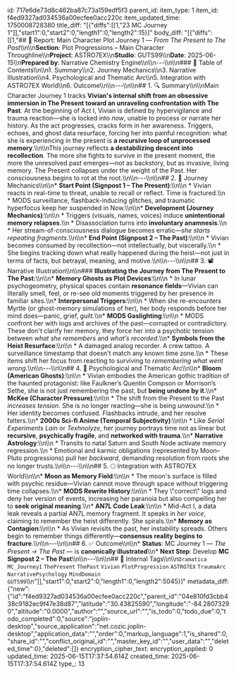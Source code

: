 id: 717e6de73d8c462ba87c73a159edf5f3
parent_id: 
item_type: 1
item_id: f4ed9327ad034536a00ecfee0acc220c
item_updated_time: 1750008728380
title_diff: "[{\"diffs\":[[1,\"23 MC Journey 1\"]],\"start1\":0,\"start2\":0,\"length1\":0,\"length2\":15}]"
body_diff: "[{\"diffs\":[[1,\"## 📘 Report: Main Character Plot Journey 1 — *From The Present to The Past*\\\n\\\n**Section**: Plot Progressions – Main Character Throughline\\\n**Project**: ASTRO7EX\\\n**Studio**: GUTS99\\\n**Date**: 2025-06-15\\\n**Prepared by**: Narrative Chemistry Engine\\\n\\\n---\\\n\\\n### 🧩 Table of Contents\\\n\\\n1. Summary\\\n2. Journey Mechanics\\\n3. Narrative Illustration\\\n4. Psychological and Thematic Arc\\\n5. Integration with ASTRO7EX World\\\n6. Outcome\\\n\\\n---\\\n\\\n## 1. 🔍 Summary\\\n\\\nMain Character Journey 1 tracks **Vivian's internal shift from an obsessive immersion in The Present toward an unraveling confrontation with The Past**. At the beginning of Act I, Vivian is defined by hypervigilance and trauma reaction—she is locked into *now*, unable to process or narrate her history. As the act progresses, cracks form in her awareness. Triggers, echoes, and ghost data resurface, forcing her into painful recognition: what she is experiencing in the present is **a recursive loop of unprocessed memory**.\\\n\\\nThis journey reflects **a destabilizing descent into recollection**. The more she fights to survive in the present moment, the more the unresolved past emerges—not as backstory, but as invasive, living memory. The Present collapses under the weight of the Past. Her consciousness begins to rot at the root.\\\n\\\n---\\\n\\\n## 2. 🔄 Journey Mechanics\\\n\\\n* **Start Point (Signpost 1 – The Present)**:\\\n\\\n  * Vivian reacts in real-time to threat, unable to recall or reflect. Time is fractured.\\\n  * MODS surveillance, flashback-inducing glitches, and traumatic hyperfocus keep her suspended in Now.\\\n\\\n* **Development (Journey Mechanics)**:\\\n\\\n  * Triggers (visuals, names, voices) induce **unintentional memory relapses**.\\\n  * Disassociation turns into **involuntary anamnesis**.\\\n  * Her stream-of-consciousness dialogue becomes erratic—*she starts repeating fragments*.\\\n\\\n* **End Point (Signpost 2 – The Past)**:\\\n\\\n  * Vivian becomes consumed by recollection—not intellectually, but viscerally.\\\n  * She begins tracking down what really happened during the heist—not just in terms of facts, but betrayal, meaning, and motive.\\\n\\\n---\\\n\\\n## 3. 📽️ Narrative Illustration\\\n\\\n### **Illustrating the Journey from The Present to The Past:**\\\n\\\n* **Memory Ghosts as Plot Devices**:\\\n\\\n  * In lunar psychogeometry, physical spaces contain **resonance fields**—Vivian can literally smell, feel, or re-see old moments triggered by her presence in familiar sites.\\\n* **Interpersonal Triggers**:\\\n\\\n  * When she re-encounters Myrtle (or ghost-memory simulations of her), her body responds before her mind does—panic, grief, guilt.\\\n* **MODS Gaslighting**:\\\n\\\n  * MODS confront her with logs and archives of the past—corrupted or contradictory. These don't clarify her memory, they force her into a psychotic tension between *what she remembers* and *what’s recorded*.\\\n* **Symbols from the Heist Resurface**:\\\n\\\n  * A damaged analog recorder. A crew tattoo. A surveillance timestamp that doesn't match any known time zone.\\\n  * These items shift her focus from reacting to surviving to *remembering what went wrong*.\\\n\\\n---\\\n\\\n## 4. 🧠 Psychological and Thematic Arc\\\n\\\n* **Bloom (American Ghosts)**:\\\n\\\n  * Vivian embodies the American gothic tradition of the haunted protagonist: like Faulkner’s Quentin Compson or Morrison’s Sethe, she is not just remembering the past, but **being undone by it**.\\\n* **McKee (Character Pressure)**:\\\n\\\n  * The shift from the Present to the Past *increases tension*. She is no longer reacting—she is being *unwound*.\\\n  * Her identity becomes confused. Flashbacks intrude, and her resolve falters.\\\n* **2000s Sci-fi Anime (Temporal Subjectivity)**:\\\n\\\n  * Like *Serial Experiments Lain* or *Texhnolyze*, her journey portrays time not as linear but **recursive**, **psychically fragile**, and **networked with trauma**.\\\n* **Narrative Astrology**:\\\n\\\n  * Transits to natal Saturn and South Node activate memory regression.\\\n  * Emotional and karmic obligations (represented by Moon–Pluto progressions) pull her *backward*, demanding resolution from roots she no longer trusts.\\\n\\\n---\\\n\\\n## 5. 🌕 Integration with ASTRO7EX World\\\n\\\n* **Moon as Memory Field**:\\\n\\\n  * The moon's surface is filled with psychic residue—Vivian cannot move through space without triggering time collapses.\\\n* **MODS Rewrite History**:\\\n\\\n  * They \\\"correct\\\" logs and deny her version of events, increasing her paranoia but also compelling her to **seek original meaning**.\\\n* **AN7L Code Leak**:\\\n\\\n  * Mid-Act I, a data leak reveals a partial AN7L memory fragment. It speaks in *her voice*, claiming to remember the heist differently. She spirals.\\\n* **Memory as Contagion**:\\\n\\\n  * As Vivian revisits the past, her instability spreads. Others begin to remember things differently—**consensus reality begins to fracture**.\\\n\\\n---\\\n\\\n## 6. ✅ Outcome\\\n\\\n* **Status**: MC Journey 1 — *The Present → The Past* — is **canonically illustrated**\\\n* **Next Step**: Develop **MC Signpost 2 – The Past**\\\n\\\n---\\\n\\\n## 🧪 Internal Tags\\\n\\\n`Dramatica` `MC_Journey1` `ThePresent` `ThePast` `Vivian` `PlotProgression` `ASTRO7EX` `TraumaArc` `NarrativePsychology` `MindDomain` `GUTS99`\\\n\"]],\"start1\":0,\"start2\":0,\"length1\":0,\"length2\":5045}]"
metadata_diff: {"new":{"id":"f4ed9327ad034536a00ecfee0acc220c","parent_id":"04e810fd3cbb438c9182ec9f47e38d87","latitude":"30.43825590","longitude":"-84.28073290","altitude":"0.0000","author":"","source_url":"","is_todo":0,"todo_due":0,"todo_completed":0,"source":"joplin-desktop","source_application":"net.cozic.joplin-desktop","application_data":"","order":0,"markup_language":1,"is_shared":0,"share_id":"","conflict_original_id":"","master_key_id":"","user_data":"","deleted_time":0},"deleted":[]}
encryption_cipher_text: 
encryption_applied: 0
updated_time: 2025-06-15T17:37:54.614Z
created_time: 2025-06-15T17:37:54.614Z
type_: 13